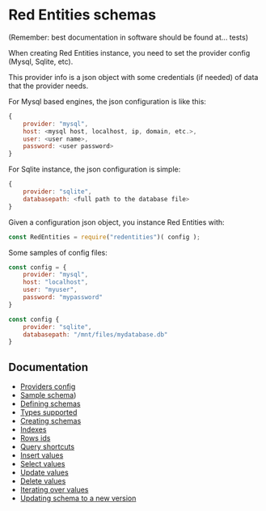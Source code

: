 # Red Entities schemas

(Remember: best documentation in software should be found at... tests)

When creating Red Entities instance, you need to set the provider config (Mysql, Sqlite, etc).

This provider info is a json object with some credentials (if needed) of data that the provider needs.

For Mysql based engines, the json configuration is like this:

```js
{
    provider: "mysql",
    host: <mysql host, localhost, ip, domain, etc.>,
    user: <user name>,
    password: <user password>
}
```

For Sqlite instance, the json configuration is simple:

```js
{
    provider: "sqlite",
    databasepath: <full path to the database file>
}
```

Given a configuration json object, you instance Red Entities with:

```js
const RedEntities = require("redentities")( config );
```

Some samples of config files:

```js
const config = {
    provider: "mysql",
    host: "localhost",
    user: "myuser",
    password: "mypassword"
}
```

```js
const config {
    provider: "sqlite",
    databasepath: "/mnt/files/mydatabase.db"
}
```

## Documentation
- [Providers config](docs/providers.md)
- [Sample schema](docs/sampleschema.md))
- [Defining schemas](docs/schemas.md)
- [Types supported](docs/types.md)
- [Creating schemas](docs/schemascreation.md)
- [Indexes](docs/indexes.md)
- [Rows ids](docs/ids.md)
- [Query shortcuts](docs/queryshortcuts.md)
- [Insert values](docs/insert.md)
- [Select values](docs/select.md)
- [Update values](docs/update.md)
- [Delete values](docs/delete.md)
- [Iterating over values](docs/iterating.md)
- [Updating schema to a new version](docs/updatingschemasversion.md)
